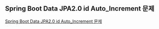## Spring Boot Data JPA2.0 id Auto_Increment 문제

[Spring Boot Data JPA2.0 id Auto_Increment 문제](https://jojoldu.tistory.com/295)